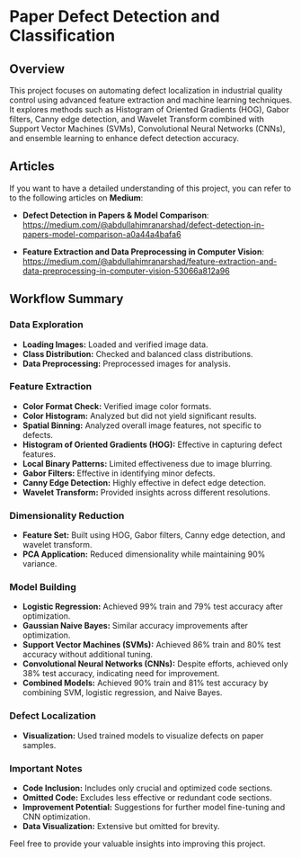 # Paper Defect Detection and Classification

## Overview

This project focuses on automating defect localization in industrial quality control using advanced feature extraction and machine learning techniques. It explores methods such as Histogram of Oriented Gradients (HOG), Gabor filters, Canny edge detection, and Wavelet Transform combined with Support Vector Machines (SVMs), Convolutional Neural Networks (CNNs), and ensemble learning to enhance defect detection accuracy.

## Articles
If you want to have a detailed understanding of this project, you can refer to to the following articles on **Medium**:
- **Defect Detection in Papers & Model Comparison**: https://medium.com/@abdullahimranarshad/defect-detection-in-papers-model-comparison-a0a44a4bafa6
  
- **Feature Extraction and Data Preprocessing in Computer Vision**: https://medium.com/@abdullahimranarshad/feature-extraction-and-data-preprocessing-in-computer-vision-53066a812a96

## Workflow Summary

### Data Exploration

- **Loading Images:** Loaded and verified image data.
- **Class Distribution:** Checked and balanced class distributions.
- **Data Preprocessing:** Preprocessed images for analysis.

### Feature Extraction

- **Color Format Check:** Verified image color formats.
- **Color Histogram:** Analyzed but did not yield significant results.
- **Spatial Binning:** Analyzed overall image features, not specific to defects.
- **Histogram of Oriented Gradients (HOG):** Effective in capturing defect features.
- **Local Binary Patterns:** Limited effectiveness due to image blurring.
- **Gabor Filters:** Effective in identifying minor defects.
- **Canny Edge Detection:** Highly effective in defect edge detection.
- **Wavelet Transform:** Provided insights across different resolutions.

### Dimensionality Reduction

- **Feature Set:** Built using HOG, Gabor filters, Canny edge detection, and wavelet transform.
- **PCA Application:** Reduced dimensionality while maintaining 90% variance.

### Model Building

- **Logistic Regression:** Achieved 99% train and 79% test accuracy after optimization.
- **Gaussian Naive Bayes:** Similar accuracy improvements after optimization.
- **Support Vector Machines (SVMs):** Achieved 86% train and 80% test accuracy without additional tuning.
- **Convolutional Neural Networks (CNNs):** Despite efforts, achieved only 38% test accuracy, indicating need for improvement.
- **Combined Models:** Achieved 90% train and 81% test accuracy by combining SVM, logistic regression, and Naive Bayes.

### Defect Localization

- **Visualization:** Used trained models to visualize defects on paper samples.

### Important Notes

- **Code Inclusion:** Includes only crucial and optimized code sections.
- **Omitted Code:** Excludes less effective or redundant code sections.
- **Improvement Potential:** Suggestions for further model fine-tuning and CNN optimization.
- **Data Visualization:** Extensive but omitted for brevity.


Feel free to provide your valuable insights into improving this project.
